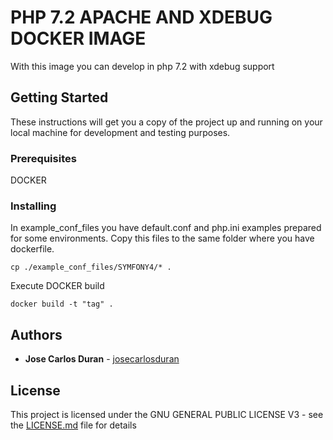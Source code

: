 # PHP 7.2 APACHE AND XDEBUG DOCKER IMAGE

With this image you can develop in php 7.2 with xdebug support

## Getting Started

These instructions will get you a copy of the project up and running on your local machine for development and testing purposes.

### Prerequisites

DOCKER

### Installing

In example_conf_files you have default.conf and php.ini examples prepared for some environments. Copy this files to the same folder where you have dockerfile.


```
cp ./example_conf_files/SYMFONY4/* .
```
Execute DOCKER build

```
docker build -t "tag" .
```

## Authors

* **Jose Carlos Duran** -  [josecarlosduran](https://github.com/josecarlosduran)

## License

This project is licensed under the GNU GENERAL PUBLIC LICENSE V3 - see the [LICENSE.md](LICENSE.md) file for details

